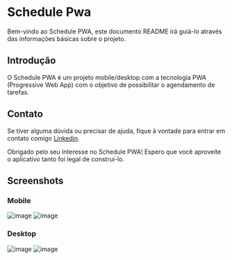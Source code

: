 # Schedule Pwa

Bem-vindo ao Schedule PWA, este documento README irá guiá-lo através das informações básicas sobre o projeto.

## **Introdução**

O Schedule PWA é um projeto mobile/desktop com a tecnologia PWA (Progressive Web App) com o objetivo de possibilitar o agendamento de tarefas.

## **Contato**

Se tiver alguma dúvida ou precisar de ajuda, fique à vontade para entrar em contato comigo [Linkedin](https://www.linkedin.com/in/jonas-chagas/).

Obrigado pelo seu interesse no Schedule PWA! Espero que você aproveite o aplicativo tanto foi legal de construí-lo.

## **Screenshots**

### **Mobile**
![image](https://github.com/user-attachments/assets/5b47d04c-78a4-43e0-abc0-2a93937706f9)
![image](https://github.com/user-attachments/assets/43672b7c-b6db-4b20-b3d3-426db5bf6a65)


### **Desktop**
![image](https://github.com/user-attachments/assets/d6cb3233-b929-43d9-a582-ac90cf274b47)
![image](https://github.com/user-attachments/assets/1e15fcdc-d288-44e6-92e3-cd3de38e9e2b)





